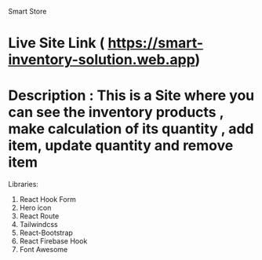 Smart Store
 # Live Site Link ( https://smart-inventory-solution.web.app)
# Description : This is a Site where you can see the inventory products , make calculation of its quantity , add item, update quantity and remove item 


Libraries:
1. React Hook Form
2. Hero icon
3. React Route
4. Tailwindcss
5. React-Bootstrap
6. React Firebase Hook
7. Font Awesome
